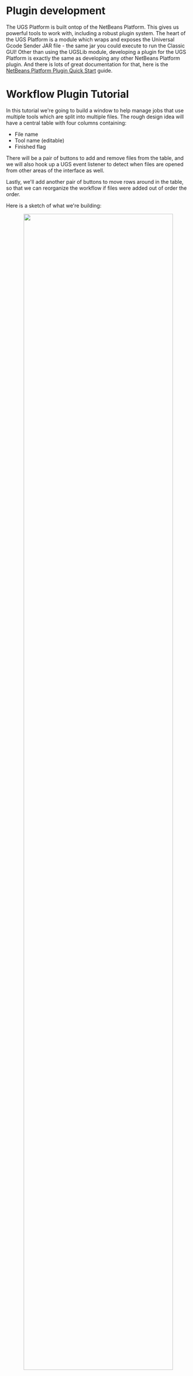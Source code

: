 # Plugin development

The UGS Platform is built ontop of the NetBeans Platform. This gives us powerful
tools to work with, including a robust plugin system. The heart of the UGS
Platform is a module which wraps and exposes the Universal Gcode Sender JAR
file - the same jar you could execute to run the Classic GUI! Other than using
the UGSLib module, developing a plugin for the UGS Platform is exactly the same
as developing any other NetBeans Platform plugin. And there is lots of great
documentation for that, here is the [NetBeans Platform Plugin Quick Start](https://platform.netbeans.org/tutorials/nbm-google.html)
guide.

# Workflow Plugin Tutorial

In this tutorial we're going to build a window to help manage jobs that use
multiple tools which are split into multiple files. The rough design idea will
have a central table with four columns containing:
* File name
* Tool name (editable)
* Finished flag

There will be a pair of buttons to add and remove files from the table, and
we will also hook up a UGS event listener to detect when files are opened from
other areas of the interface as well.

Lastly, we'll add another pair of buttons to move rows around in the table, so
that we can reorganize the workflow if files were added out of order the order.

Here is a sketch of what we're building:
<center><img src="../../img/tutorials/workflow_plugin/00.Design.png" width="90%" /></center>


## Create and configure project
Universal Gcode Sender is developed with NetBeans, and plugins are no exception.
Once you've cloned the Universal Gcode Sender project you should be able to open
the UGSPlatform folder with NetBeans and it will discover a project that you can open.
To start building your module expand the UGSPlatform section, right-click the
modules directory and select `Add New...`.

<center><img src="../../img/tutorials/workflow_plugin/01.Create_Module.png" width="90%" /></center>

This will open up a wizard where you name the module, and declare the source
path. For this example the module is named WorkflowModuleTutorial and the source
path is com.willwinder.ugs.nbp.workflowmoduletutorial which is the convention
used in the core modules.

<center><img src="../../img/tutorials/workflow_plugin/02.New_Module_Wizard_01.png" width="90%" /></center>

## Add UGS dependencies

Your module should now be listed in the Modules section. If it doesn't you may
need to restart NetBeans. Before we dive into the code there are a couple helper
classes to import which will give you full access to the UGS API. Double click
your module from the Modules section to open the code, then right-click the top
level item which appeared and select the properties menu.

Select `Add Dependency...`, here you should search for `UGSLib` and
`CentralLookup` then add them to your plugin.

<center><img src="../../img/tutorials/workflow_plugin/03.Project_Properties.png" width="90%" /></center>

## Create window class

Now we're ready to build the module. In this tutorial we're building a window
to manage a multi-job workflow, so we'll start by adding a window to customize.

1. Open the new module and right click the new package, in the context menu go to
`New` -> `Window...`. To bring up the new window wizard.
2. In the first screen of the wizard choose the default location your window
will appear. Custom locations have been designed for UGS Platform, the largest
is named `visualizer` because it is the Visualizer's default location. We'll
use this location for our plugin.  This means that when our plugin opens it will
be tabbed with the Visualizer module.
3. Click next and choose a class name for your module, for this tutorial I'm
going to call it `WorkflowModuleTutorial`.

<center><img src="../../img/tutorials/workflow_plugin/04.Create_Window_Class.png" width="90%" /></center>

## Build the GUI

The NetBeans GUI builder makes it easy to make a custom user interface without
writing a single line of code (which is the main reason UGS uses NetBeans!).
Using the GUI builder we'll add some buttons and a table. This step can be as
elaborate as you want. If you're a seasoned swing developer and prefer not to
use the magic GUI builder, no worries, you can create the UI programatically as
well - but that is a different tutorial.

* Take a look at the screenshot below. The `[TopComponent] - Navigator - Editor`
  window shows all the objects that have been added with the GUI builder.
* There are four JButtons, a JTable nested inside a JScrollPane and a JPanel
  which I used to make alignment a little easier (The GUI Builder is powerful,
  but it can also be a bit quirky).
* Putting the JTable inside a JScrollPane makes it so that if too many items
  get added to the table it will scroll rather than dissapear off the bottom.
* **Note:** The name given to these components will be used in the code, so
  be sure to use the names shown in the screenshot.

<center><img src="../../img/tutorials/workflow_plugin/05.GUI_Builder.png" width="90%" /></center>

The JTable is going to be the trickiest part of build the GUI. To configure the
table right-click the JTable object from the component navigator and select
`Table Contents...`. Here you can add our 3 columns and specify that the data
types. You can also specify which columns are editable, in this example we want
the user to be able to type in what type of tool should be used.

<center><img src="../../img/tutorials/workflow_plugin/06.GUI_Builder.02.png" width="90%" /></center>

## Autogenerated code

Before writing any code, lets take a look at what has already been automatically
generated for us.

1. Just above the class there are a number of annotations. These are used by
   the NetBeans platform, most of them were setup according to how you filled
   in the Wizards earlier. They can also configure things like keyboard
   shortcuts, and where things are put in the dropdown menus.

2. Within the class there are several grayed out sections. This is code
   generated by NetBeans which the IDE prevents you from modifying outside the
   GUI builder or in some cases component properties. For example if you wanted
   to use a custom JTable, you would configure the table in the GUI builder by
   adding a custom constructor.

3. At the end of the file is `componentOpened` and `componentClosed`, these are
   lifecycle events that are called when the window has been opened or closed.

4. Also at the end of the file is `writeProperties` and `readProperties`, these
   are used to save the window state between runs.

## Annotated code

This is the longest section because it will explain every line of code added to
the `WorkflowModuleTutorial` class. The most complicated code deals with Swing
component manipulation, with just a smattering of UGS lifecycle events to push
things along.

### Class signature

* First there are a few class state object we'll need and two Listeners we'll
  be implementing.
```java
/**
 * UGSEventListener - this is how a plugin can listen to UGS lifecycle events.
 * ListSelectionListener - listen for table selections.
 */
public final class WorkflowWindowTutorialTopComponent
        extends TopComponent
        implements UGSEventListener, ListSelectionListener {

    // These are the UGS backend objects for interacting with the backend.
    private final Settings settings;
    private final BackendAPI backend;

    // This is used to identify when a stream has completed.
    private boolean wasSending;

    // This is used in most methods, so cache it here.
    DefaultTableModel model;
```

### Constructor

* In the constructor we register the class with the UGS backend and also set
  the class as a listener to table selection events.
``` java
    public WorkflowWindowTopComponent() {
        initComponents();
        setName(Bundle.CTL_WorkflowWindowTopComponent());
        setToolTipText(Bundle.HINT_WorkflowWindowTopComponent());

        // This is how to access the UGS backend and register the listener.
        // CentralLookup is used to get singleton instances of the UGS
        // Settings and BackendAPI objects.
        settings = CentralLookup.getDefault().lookup(Settings.class);
        backend = CentralLookup.getDefault().lookup(BackendAPI.class);
        backend.addUGSEventListener(this);

        // Allow contiguous ranges of selections and register a listener.
        this.fileTable.setSelectionMode(
            ListSelectionModel.SINGLE_INTERVAL_SELECTION);
        ListSelectionModel cellSelectionModel =
            this.fileTable.getSelectionModel();
        cellSelectionModel.addListSelectionListener(this);

        // Cache the model object.
        model = (DefaultTableModel)this.fileTable.getModel();
    }
```

### UGS Event Listener

* This is the event sent from the UGS Backend, when a file is loaded or the
  state changes a notification will be sent.
* If the state switches from `COMM_SENDING` to `COMM_IDLE` we'll run a
  `completeFile` method.
* If a file is loaded, we add it to the table.
```java
    @Override
    public void UGSEvent(UGSEvent cse) {
        if (cse.isStateChangeEvent()) {
            if (wasSending && cse.getControlState() == ControlState.COMM_IDLE)
               this.completeFile(backend.getGcodeFile());
            wasSending = backend.isSending();
        }
        if (cse.isFileChangeEvent()) {
            this.addFileToWorkflow(backend.getGcodeFile());
        }

    }
```

### File Complete Handler

* When a command is complete we'll update the JTable, select the next file that
  needs to be sent and popup a notification informing the user what they should
  do next. The selection event will be sent and handled in the selection
  handler.
```java
    public void completeFile(File gcodeFile) {
        if (gcodeFile == null) return;

        // Make sure the file is loaded in the table.
        int fileIndex = findFileIndex(gcodeFile);
        if (fileIndex < 0) return;

        // Mark that it has been completed.
        model.setValueAt(true, fileIndex, 2);

        fileIndex++;
        String message;

        // Make sure there is another command left.
        if (fileIndex < fileTable.getRowCount()) {
            String nextTool = (String) model.getValueAt(fileIndex, 1);
            String messageTemplate =
                   "Finished sending '%s'.\n"
                 + "The next file uses tool '%s'\n"
                 + "Load tool and move machine to its zero location\n"
                 + "and click send to continue this workflow.";
            message = String.format(
                messageTemplate, gcodeFile.getName(), nextTool);

            // Select the next row, this will trigger a selection event.
            fileTable.setRowSelectionInterval(fileIndex, fileIndex);
            
        // Use a different message if we're finished.
        } else {
            message = "Finished sending the last file!";
        }

        // Display a notification.
        java.awt.EventQueue.invokeLater(() -> {
            JOptionPane.showMessageDialog(new JFrame(), message, 
                    "Workflow Event", JOptionPane.PLAIN_MESSAGE);
        });
    }
```

### JTable Selection Listener

* This is the selection listener, when a file is selected load it in the backend.
```java
    @Override
    public void valueChanged(ListSelectionEvent e) {
        int[] selectedRow = fileTable.getSelectedRows();
        // Only load files when there is a single selection.
        if (selectedRow.length == 1) {
            // Pull the file out of the table and set it in the backend.
            String file = (String) model.getValueAt(selectedRow[0], 0);
            try {
                backend.setGcodeFile(new File(file));
            } catch (Exception ex) {
                Exceptions.printStackTrace(ex);
            }
        }
    }
```

### JTable Helper

* Helper method to add a file to the JTable, first making sure that it isn't
  already in the table.
```java
    public void addFileToWorkflow(File gcodeFile) {
        if (gcodeFile == null) {
            return;
        }

        int fileIndex = findFileIndex(gcodeFile);
        // Don't re-add a file.
        if (fileIndex >= 0) {
            return;
        }

        model.addRow(new Object[]{
                gcodeFile.getAbsolutePath(),
                "default",
                false
            });

        // Fire off the selection event to load the file.
        int lastRow = fileTable.getRowCount() - 1;
        fileTable.setRowSelectionInterval(lastRow, lastRow);
    }
```

### Add/Remove Button Action Handlers

* Now we implement the button event methods. They are generated by double
  clicking the buttons in the GUI Builder. This generates the swing code that
  attaches the `ActionPerformed` events to the button click callbacks.
* `addButtonActionPerformed` simply displays a file chooser (using some UGS
  library built ins) and calls the `addFileToWorkflow` method defined earlier.
* `removeButtonActoinPerformed` is even simpler, it uses standard JTable
  functionality to remove any selected rows. The only thing clever here is that
  rows are removed starting from the end to avoid having the index of later
  selections change while deleting rows one at a time.
```java
    private void addButtonActionPerformed(ActionEvent evt) {                                          
        // Open a file chooser pointing at the last opened directory.
        JFileChooser fileChooser = GcodeFileTypeFilter.getGcodeFileChooser(
            settings.getLastOpenedFilename());

        int returnVal = fileChooser.showOpenDialog(this);
        if (returnVal == JFileChooser.APPROVE_OPTION) {
            File gcodeFile = fileChooser.getSelectedFile();

            // Save the new directory!
            settings.setLastOpenedFilename(gcodeFile.getParent());

            addFileToWorkflow(gcodeFile);
        }  
    }                                         

    private void removeButtonActionPerformed(ActionEvent evt) {                                             
        int[] selectedRows = fileTable.getSelectedRows();
        if (selectedRows.length == 0) return;

        Arrays.sort(selectedRows);
        for (int i = selectedRows.length - 1; i >= 0; i--) {
            int row = selectedRows[i]
            this.model.removeRow(row);
            this.model.fireTableRowsDeleted(row, row);
        }
    }                                            
```

### Up / Down Button Action Handlers

* The up and down action buttons are pure java code. They don't do anything
  you wouldn't do with any other Swing application. The code here deals strictly
  with moving selections around. Although a little tricky, and not totally
  relevant to UGS, they are included because the feature wouldn't be complete
  without them.
```java
    private void upButtonActionPerformed(ActionEvent evt) {                                         
        int[] selectedRows = fileTable.getSelectedRows();

        // Exit early if nothing is selected.
        if (selectedRows.length == 0) return;

        Arrays.sort(selectedRows);

        // Exit early if the selected range can't move.
        if (selectedRows[0] == 0) return;

        for (int i = 0; i < selectedRows.length; i++) {
            selectedRows[i] = this.moveRow(selectedRows[i], -1);
        }

        int first = selectedRows[0];
        int last = selectedRows[selectedRows.length-1];
        fileTable.setRowSelectionInterval(first, last);
    }                                        

    private void downButtonActionPerformed(ActionEvent evt) {                                           
        int[] selectedRows = fileTable.getSelectedRows();

        // Exit early if nothing is selected.
        if (selectedRows.length == 0) return;

        Arrays.sort(selectedRows);

        // Exit early if the selected range can't move.
        if (selectedRows[selectedRows.length-1]
                == fileTable.getRowCount()) return;

        for (int i = selectedRows.length - 1; i >= 0; i--) {
            selectedRows[i] = this.moveRow(selectedRows[i], 1);
        }

        int first = selectedRows[0];
        int last = selectedRows[selectedRows.length-1];
        fileTable.setRowSelectionInterval(first, last);
    } 
```

### NetBeans Platform Component Lifecycle Code

* Of the automatically generated methods, `componentOpened` is the only one
  which needed some custom code. In case the component had been closed earlier
  or wasn't loaded until after a file stream started, grab the `wasSending`
  state and save it for later.
```java
    @Override
    public void componentOpened() {
        this.wasSending = backend.isSending();
    }

    @Override
    public void componentClosed() {
        // No special close handling.
    }

    void writeProperties(java.util.Properties p) {
        // better to version settings since initial version as advocated at
        // http://wiki.apidesign.org/wiki/PropertyFiles
        p.setProperty("version", "1.0");

        // We could save the loaded files here
    }

    void readProperties(java.util.Properties p) {
        String version = p.getProperty("version");

        // We could load previously loaded files here
    }
```

### Helper Methods

* Finally, here are the helper methods used above.
```java
    /**
     * Look for the provided file in the file table.
     */
    private int findFileIndex(File gcodeFile) {
        if (gcodeFile == null) return -1;

        for (int i = 0; i < model.getRowCount(); i++) {
            String file = (String) model.getValueAt(i, 0);
            if (file != null && gcodeFile.getAbsolutePath().equals(file)) {
                return i;
            }
        }

        return -1;
    }

    /**
     * Move a given row by some offset. If the offset would move the row outside
     * of the current table size, the row is not moved.
     */
    private int moveRow(int row, int offset) {
        int dest = row + offset;
        if (dest < 0 || dest >= model.getRowCount()) {
            return row;
        }

        model.moveRow(row, row, dest);
        return dest;
    }
```

## Conclusion

Here is a quick screencast of what this plugin does for us. In the GUI builder I swapped in some up/down arrows compared to the tutorial.

<center><img src="../../img/tutorials/workflow_plugin/07.Demo.gif" width="90%" /></center>

